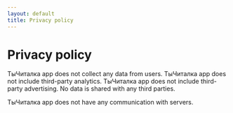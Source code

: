 ```yaml
---
layout: default
title: Privacy policy
---
```

# Privacy policy

ТыЧиталка app does not collect any data from users.
ТыЧиталка app does not include third-party analytics.
ТыЧиталка app does not include third-party advertising.
No data is shared with any third parties.

ТыЧиталка app does not have any communication with servers.